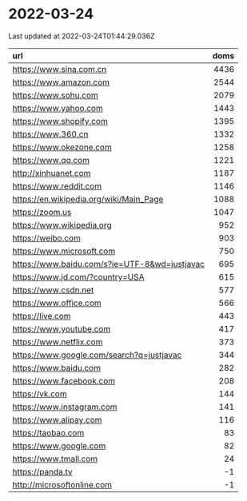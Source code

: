 # 2022-03-24

<!-- BEGIN -->
Last updated at 2022-03-24T01:44:29.036Z

url | doms
:- | -:
https://www.sina.com.cn | 4436
https://www.amazon.com | 2544
https://www.sohu.com | 2079
https://www.yahoo.com | 1443
https://www.shopify.com | 1395
https://www.360.cn | 1332
https://www.okezone.com | 1258
https://www.qq.com | 1221
http://xinhuanet.com | 1187
https://www.reddit.com | 1146
https://en.wikipedia.org/wiki/Main_Page | 1088
https://zoom.us | 1047
https://www.wikipedia.org | 952
https://weibo.com | 903
https://www.microsoft.com | 750
https://www.baidu.com/s?ie=UTF-8&wd=justjavac | 695
https://www.jd.com/?country=USA | 615
https://www.csdn.net | 577
https://www.office.com | 566
https://live.com | 443
https://www.youtube.com | 417
https://www.netflix.com | 373
https://www.google.com/search?q=justjavac | 344
https://www.baidu.com | 282
https://www.facebook.com | 208
https://vk.com | 144
https://www.instagram.com | 141
https://www.alipay.com | 116
https://taobao.com | 83
https://www.google.com | 82
https://www.tmall.com | 24
https://panda.tv | -1
http://microsoftonline.com | -1
<!-- END -->
